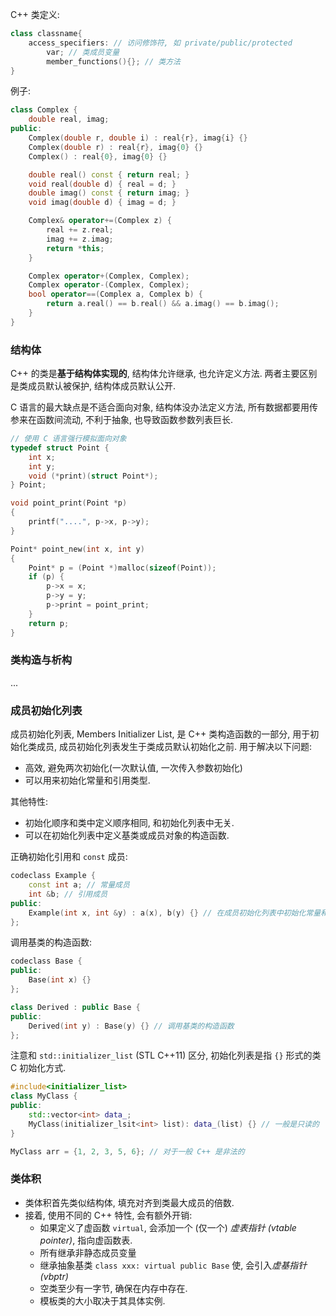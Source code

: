 C++ 类定义:

```cpp
class classname{
	access_specifiers: // 访问修饰符, 如 private/public/protected
		var; // 类成员变量
		member_functions(){}; // 类方法
}
```

例子:
```cpp
class Complex {
	double real, imag;
public:
	Complex(double r, double i) : real{r}, imag{i} {}
	Complex(double r) : real{r}, imag{0} {}
	Complex() : real{0}, imag{0} {}

	double real() const { return real; }
	void real(double d) { real = d; }
	double imag() const { return imag; }
	void imag(double d) { imag = d; }

	Complex& operator+=(Complex z) { 
		real += z.real;
		imag += z.imag;
		return *this;
	}

	Complex operator+(Complex, Complex);
	Complex operator-(Complex, Complex);
	bool operator==(Complex a, Complex b) {
		return a.real() == b.real() && a.imag() == b.imag();
	}
}
```

### 结构体

C++ 的类是**基于结构体实现的**, 结构体允许继承, 也允许定义方法. 两者主要区别是类成员默认被保护, 结构体成员默认公开.

C 语言的最大缺点是不适合面向对象, 结构体没办法定义方法, 所有数据都要用传参来在函数间流动, 不利于抽象, 也导致函数参数列表巨长.

```c
// 使用 C 语言强行模拟面向对象
typedef struct Point {
	int x;
	int y;
	void (*print)(struct Point*);
} Point;

void point_print(Point *p) 
{
	printf("....", p->x, p->y);
}

Point* point_new(int x, int y) 
{
	Point* p = (Point *)malloc(sizeof(Point));
	if (p) {
		p->x = x;
		p->y = y;
		p->print = point_print;
	}	
	return p;
}
```

### 类构造与析构

...

### 成员初始化列表

成员初始化列表, Members Initializer List, 是 C++ 类构造函数的一部分, 用于初始化类成员, 成员初始化列表发生于类成员默认初始化之前. 用于解决以下问题:
- 高效, 避免两次初始化(一次默认值, 一次传入参数初始化)
- 可以用来初始化常量和引用类型.

其他特性:
- 初始化顺序和类中定义顺序相同, 和初始化列表中无关.
- 可以在初始化列表中定义基类或成员对象的构造函数.

正确初始化引用和 `const` 成员:
```cpp
codeclass Example {
    const int a; // 常量成员
    int &b; // 引用成员
public:
    Example(int x, int &y) : a(x), b(y) {} // 在成员初始化列表中初始化常量和引用
};
```

调用基类的构造函数:
```cpp
codeclass Base {
public:
    Base(int x) {}
};

class Derived : public Base {
public:
    Derived(int y) : Base(y) {} // 调用基类的构造函数
};
```

注意和 `std::initializer_list` (STL C++11) 区分, 初始化列表是指 `{}` 形式的类 C 初始化方式.

```cpp
#include<initializer_list>
class MyClass {
public:
	std::vector<int> data_;
	MyClass(initializer_lsit<int> list): data_(list) {} // 一般是只读的
}

MyClass arr = {1, 2, 3, 5, 6}; // 对于一般 C++ 是非法的
```

### 类体积

- 类体积首先类似结构体, 填充对齐到类最大成员的倍数.
- 接着, 使用不同的 C++ 特性, 会有额外开销:
	- 如果定义了虚函数 `virtual`, 会添加一个 (仅一个) *虚表指针 (vtable pointer)*, 指向虚函数表.
	- 所有继承非静态成员变量
	- 继承抽象基类 `class xxx: virtual public Base` 使, 会引入*虚基指针 (vbptr)*
	- 空类至少有一字节, 确保在内存中存在.
	- 模板类的大小取决于其具体实例.
